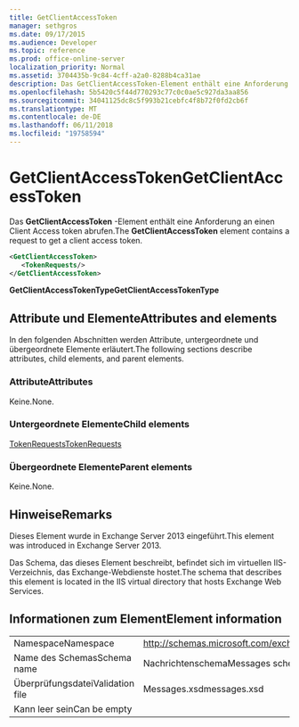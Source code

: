 ```yaml
---
title: GetClientAccessToken
manager: sethgros
ms.date: 09/17/2015
ms.audience: Developer
ms.topic: reference
ms.prod: office-online-server
localization_priority: Normal
ms.assetid: 3704435b-9c84-4cff-a2a0-8288b4ca31ae
description: Das GetClientAccessToken-Element enthält eine Anforderung an einen Client Access token abrufen.
ms.openlocfilehash: 5b5420c5f44d770293c77c0c0ae5c927da3aa856
ms.sourcegitcommit: 34041125dc8c5f993b21cebfc4f8b72f0fd2cb6f
ms.translationtype: MT
ms.contentlocale: de-DE
ms.lasthandoff: 06/11/2018
ms.locfileid: "19758594"
---
```

# <a name="getclientaccesstoken"></a><span data-ttu-id="c086b-103">GetClientAccessToken</span><span class="sxs-lookup"><span data-stu-id="c086b-103">GetClientAccessToken</span></span>

<span data-ttu-id="c086b-104">Das **GetClientAccessToken** -Element enthält eine Anforderung an einen Client Access token abrufen.</span><span class="sxs-lookup"><span data-stu-id="c086b-104">The **GetClientAccessToken** element contains a request to get a client access token.</span></span> 
  
```XML
<GetClientAccessToken>
   <TokenRequests/>
</GetClientAccessToken>
```

 <span data-ttu-id="c086b-105">**GetClientAccessTokenType**</span><span class="sxs-lookup"><span data-stu-id="c086b-105">**GetClientAccessTokenType**</span></span>
## <a name="attributes-and-elements"></a><span data-ttu-id="c086b-106">Attribute und Elemente</span><span class="sxs-lookup"><span data-stu-id="c086b-106">Attributes and elements</span></span>

<span data-ttu-id="c086b-107">In den folgenden Abschnitten werden Attribute, untergeordnete und übergeordnete Elemente erläutert.</span><span class="sxs-lookup"><span data-stu-id="c086b-107">The following sections describe attributes, child elements, and parent elements.</span></span>
  
### <a name="attributes"></a><span data-ttu-id="c086b-108">Attribute</span><span class="sxs-lookup"><span data-stu-id="c086b-108">Attributes</span></span>

<span data-ttu-id="c086b-109">Keine.</span><span class="sxs-lookup"><span data-stu-id="c086b-109">None.</span></span>
  
### <a name="child-elements"></a><span data-ttu-id="c086b-110">Untergeordnete Elemente</span><span class="sxs-lookup"><span data-stu-id="c086b-110">Child elements</span></span>

[<span data-ttu-id="c086b-111">TokenRequests</span><span class="sxs-lookup"><span data-stu-id="c086b-111">TokenRequests</span></span>](tokenrequests.md)
  
### <a name="parent-elements"></a><span data-ttu-id="c086b-112">Übergeordnete Elemente</span><span class="sxs-lookup"><span data-stu-id="c086b-112">Parent elements</span></span>

<span data-ttu-id="c086b-113">Keine.</span><span class="sxs-lookup"><span data-stu-id="c086b-113">None.</span></span>
  
## <a name="remarks"></a><span data-ttu-id="c086b-114">Hinweise</span><span class="sxs-lookup"><span data-stu-id="c086b-114">Remarks</span></span>

<span data-ttu-id="c086b-115">Dieses Element wurde in Exchange Server 2013 eingeführt.</span><span class="sxs-lookup"><span data-stu-id="c086b-115">This element was introduced in Exchange Server 2013.</span></span>
  
<span data-ttu-id="c086b-116">Das Schema, das dieses Element beschreibt, befindet sich im virtuellen IIS-Verzeichnis, das Exchange-Webdienste hostet.</span><span class="sxs-lookup"><span data-stu-id="c086b-116">The schema that describes this element is located in the IIS virtual directory that hosts Exchange Web Services.</span></span>
  
## <a name="element-information"></a><span data-ttu-id="c086b-117">Informationen zum Element</span><span class="sxs-lookup"><span data-stu-id="c086b-117">Element information</span></span>

|||
|:-----|:-----|
|<span data-ttu-id="c086b-118">Namespace</span><span class="sxs-lookup"><span data-stu-id="c086b-118">Namespace</span></span>  <br/> |http://schemas.microsoft.com/exchange/services/2006/messages  <br/> |
|<span data-ttu-id="c086b-119">Name des Schemas</span><span class="sxs-lookup"><span data-stu-id="c086b-119">Schema name</span></span>  <br/> |<span data-ttu-id="c086b-120">Nachrichtenschema</span><span class="sxs-lookup"><span data-stu-id="c086b-120">Messages schema</span></span>  <br/> |
|<span data-ttu-id="c086b-121">Überprüfungsdatei</span><span class="sxs-lookup"><span data-stu-id="c086b-121">Validation file</span></span>  <br/> |<span data-ttu-id="c086b-122">Messages.xsd</span><span class="sxs-lookup"><span data-stu-id="c086b-122">messages.xsd</span></span>  <br/> |
|<span data-ttu-id="c086b-123">Kann leer sein</span><span class="sxs-lookup"><span data-stu-id="c086b-123">Can be empty</span></span>  <br/> ||
   

